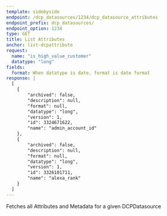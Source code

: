 ```yaml
---
template: sidebyside
endpoint: /dcp_datasources/1234/dcp_datasource_attributes
endpoint_prefix: dcp_datasources/
endpoint_option: 1234
type: GET
title: List Attributes
anchor: list-dcpattribute
request:
  name: "is_high_value_customer"
  datatype: "long"
fields:
  format: When datatype is date, format is date format
response: |
  [
  	{
    	"archived": false,
    	"description": null,
    	"format": null,
    	"datatype": "long",
    	"version": 1,
    	"id": 3324671622,
    	"name": "admin_account_id"
  	},
  	{
    	"archived": false,
    	"description": null,
    	"format": null,
    	"datatype": "long",
    	"version": 1,
    	"id": 3326101711,
    	"name": "alexa_rank"
  	}
  ]
---
```

Fetches all Attributes and Metadata for a given DCPDatasource
